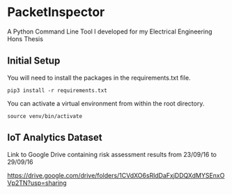 # PacketInspector
A Python Command Line Tool I developed for my Electrical Engineering Hons Thesis

## Initial Setup
You will need to install the packages in the requirements.txt file. 

```
pip3 install -r requirements.txt
```

You can activate a virtual environment from within the root directory. 

```
source venv/bin/activate
```


## IoT Analytics Dataset

Link to Google Drive containing risk assessment results from 23/09/16 to 29/09/16

https://drive.google.com/drive/folders/1CVdXO6sRldDaFxjDDQXdMYSEnxOVp2TN?usp=sharing